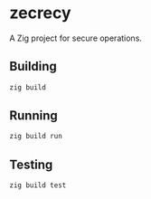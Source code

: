 # zecrecy

A Zig project for secure operations.

## Building

```bash
zig build
```

## Running

```bash
zig build run
```

## Testing

```bash
zig build test
```